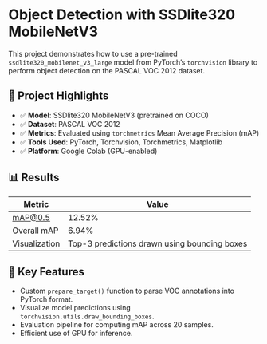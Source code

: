 # Object Detection with SSDlite320 MobileNetV3

This project demonstrates how to use a pre-trained `ssdlite320_mobilenet_v3_large` model from PyTorch’s `torchvision` library to perform object detection on the PASCAL VOC 2012 dataset.

## 📌 Project Highlights

- ✅ **Model**: SSDlite320 MobileNetV3 (pretrained on COCO)
- ✅ **Dataset**: PASCAL VOC 2012
- ✅ **Metrics**: Evaluated using `torchmetrics` Mean Average Precision (mAP)
- ✅ **Tools Used**: PyTorch, Torchvision, Torchmetrics, Matplotlib
- ✅ **Platform**: Google Colab (GPU-enabled)

## 📊 Results

| Metric         | Value     |
|----------------|-----------|
| mAP@0.5        | 12.52%    |
| Overall mAP    | 6.94%     |
| Visualization  | Top-3 predictions drawn using bounding boxes |

## 🧠 Key Features

- Custom `prepare_target()` function to parse VOC annotations into PyTorch format.
- Visualize model predictions using `torchvision.utils.draw_bounding_boxes`.
- Evaluation pipeline for computing mAP across 20 samples.
- Efficient use of GPU for inference.
